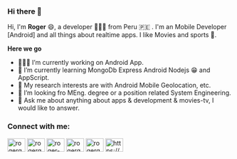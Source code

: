 <link rel="stylesheet" type="text/css" href="./style.css" />


### Hi there 👋


Hi, I'm **Roger** 😄, a developer 👨🏻‍💻 from Peru 🇵🇪 . I'm an Mobile Developer [Android] and all things about realtime apps. I like Movies and sports 🏃.


  **Here we go**

  - 👨🏻‍💻 I’m currently working on Android App.
  - 🌱 I’m currently learning MongoDb Express Android Nodejs 😁 and AppScript.
  - 🤔 My research interests are with  Android Mobile Geolocation, etc.
  - 💼 I’m looking fro MEng. degree or a position related System Engineering.
  - 💬 Ask me about anything about apps & development & movies-tv, I would like to answer.


<h3 align="left">Connect with me:</h3>
<p align="left">
<a href="https://codepen.io/rogergcc" target="blank"><img align="center" src="https://cdn.jsdelivr.net/npm/simple-icons@3.0.1/icons/codepen.svg" alt="rogergcc" height="30" width="40" /></a>
<a href="https://dev.to/rogergcc" target="blank"><img align="center" src="https://cdn.jsdelivr.net/npm/simple-icons@3.0.1/icons/dev-dot-to.svg" alt="rogergcc" height="30" width="40" /></a>
<a href="https://linkedin.com/in/roger-colquehuanca-calcina" target="blank"><img align="center" src="https://cdn.jsdelivr.net/npm/simple-icons@3.0.1/icons/linkedin.svg" alt="roger-colquehuanca-calcina" height="30" width="40" /></a>
<a href="https://stackoverflow.com/users/rogergcc" target="blank"><img align="center" src="https://cdn.jsdelivr.net/npm/simple-icons@3.0.1/icons/stackoverflow.svg" alt="rogergcc" height="30" width="40" /></a>
<a href="https://www.hackerrank.com/rogergcc" target="blank"><img align="center" src="https://cdn.jsdelivr.net/npm/simple-icons@3.0.1/icons/hackerrank.svg" alt="rogergcc" height="30" width="40" /></a>
<a href="/https://blogdevtrip.hashnode.dev/rss.xml" target="blank"><img align="center" src="https://cdn.jsdelivr.net/npm/simple-icons@3.0.1/icons/rss.svg" alt="https://blogdevtrip.hashnode.dev/" height="30" width="40" /></a>
</p>

